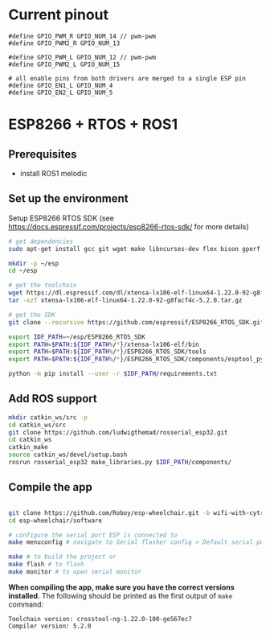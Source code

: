 # Current pinout 
```
#define GPIO_PWM_R GPIO_NUM_14 // pwm-pwm
#define GPIO_PWM2_R GPIO_NUM_13

#define GPIO_PWM_L GPIO_NUM_12 // pwm-pwm
#define GPIO_PWM2_L GPIO_NUM_15

# all enable pins from both drivers are merged to a single ESP pin
#define GPIO_EN1_L GPIO_NUM_4
#define GPIO_EN2_L GPIO_NUM_5
```

# ESP8266 + RTOS + ROS1
## Prerequisites
- install ROS1 melodic

## Set up the environment
Setup ESP8266 RTOS SDK (see https://docs.espressif.com/projects/esp8266-rtos-sdk/ for more details)
```bash
# get dependencies
sudo apt-get install gcc git wget make libncurses-dev flex bison gperf python python-serial

mkdir -p ~/esp
cd ~/esp

# get the toolchain
wget https://dl.espressif.com/dl/xtensa-lx106-elf-linux64-1.22.0-92-g8facf4c-5.2.0.tar.gz
tar -xzf xtensa-lx106-elf-linux64-1.22.0-92-g8facf4c-5.2.0.tar.gz

# get the SDK
git clone --recursive https://github.com/espressif/ESP8266_RTOS_SDK.git

export IDF_PATH=~/esp/ESP8266_RTOS_SDK
export PATH=$PATH:${IDF_PATH%/*}/xtensa-lx106-elf/bin
export PATH=$PATH:${IDF_PATH%/*}/ESP8266_RTOS_SDK/tools
export PATH=$PATH:${IDF_PATH%/*}/ESP8266_RTOS_SDK/components/esptool_py/esptool

python -m pip install --user -r $IDF_PATH/requirements.txt

```

## Add ROS support
```bash
mkdir catkin_ws/src -p
cd catkin_ws/src
git clone https://github.com/ludwigthemad/rosserial_esp32.git
cd catkin_ws 
catkin_make
source catkin_ws/devel/setup.bash
rosrun rosserial_esp32 make_libraries.py $IDF_PATH/components/
```

## Compile the app
```bash

git clone https://github.com/Roboy/esp-wheelchair.git -b wifi-with-cytron
cd esp-wheelchair/software

# configure the serial port ESP is connected to
make menuconfig # navigate to Serial flasher config > Default serial port and enter e.g. ttyUSB0

make # to build the project or
make flash # to flash
make monitor # to open serial monitor

```

__When compiling the app, make sure you have the correct versions installed__. The following should be printed as the first output of `make` command:

```
Toolchain version: crosstool-ng-1.22.0-100-ge567ec7
Compiler version: 5.2.0
```
